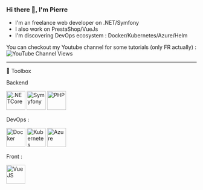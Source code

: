 ### Hi there 👋, I'm Pierre

* I'm an freelance web developer on .NET/Symfony
* I also work on PrestaShop/VueJs
* I'm discovering DevOps ecosystem : Docker/Kubernetes/Azure/Helm

You can checkout my Youtube channel for some tutorials (only FR actually) : ![YouTube Channel Views](https://img.shields.io/youtube/channel/views/UC5LwEdz8usxgvFPiFlelaQA?style=social)

---

🧰 Toolbox

Backend

<img src="https://cdn.worldvectorlogo.com/logos/dot-net-core-7.svg" alt=".NETCore" width="50" height="50"/>
<img src="https://cdn.worldvectorlogo.com/logos/symfony.svg" alt="Symyfony" width="50" height="50"/> 
<img src="https://cdn.worldvectorlogo.com/logos/php.svg" alt="PHP" width="50" height="50"/> 

DevOps :

<img src="https://cdn.worldvectorlogo.com/logos/docker.svg" alt="Docker" width="50" height="50"/>
<img src="https://cdn.worldvectorlogo.com/logos/kubernets.svg" alt="Kubernetes" width="50" height="50"/>
<img src="https://cdn.worldvectorlogo.com/logos/microsoft-azure-2.svg" alt="Azure" width="50" height="50"/>


Front :

<img src="https://cdn.worldvectorlogo.com/logos/vue-js-1.svg" alt="VueJS" width="50" height="50"/> 
